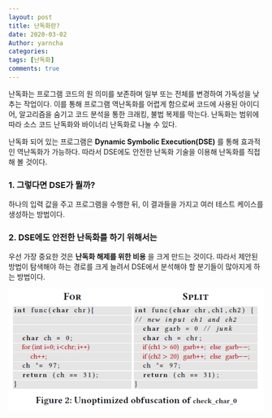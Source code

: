```yaml
---
layout: post
title: 난독화란?
date: 2020-03-02
Author: yarncha
categories:
tags: [난독화]
comments: true
---
```


난독화는 프로그램 코드의 원 의미를 보존하며 일부 또는 전체를 변경하여 가독성을 낮추는 작업이다. 이를 통해 프로그램 역난독화를 어렵게 함으로써 코드에 사용된 아이디어, 알고리즘을 숨기고 코드 분석을 통한 크래킹, 불법 복제를 막는다. 난독화는 범위에 따라 소스 코드 난독화와 바이너리 난독화로 나눌 수 있다.

난독화 되어 있는 프로그램은 **Dynamic Symbolic Execution(DSE)** 를 통해 효과적인 역난독화가 가능하다. 따라서 DSE에도 안전한 난독화 기술을 이용해 난독화를 직접 해 볼 것이다.

### 1. 그렇다면 DSE가 뭘까?

하나의 입력 값을 주고 프로그램을 수행한 뒤, 이 결과들을 가지고 여러 테스트 케이스를 생성하는 방법이다.

### 2. DSE에도 안전한 난독화를 하기 위해서는

우선 가장 중요한 것은 **난독화 해제를 위한 비용** 을 크게 만드는 것이다. 따라서 제안된 방법이 탐색해야 하는 경로를 크게 늘려서 DSE에서 분석해야 할 분기들이 많아지게 하는 방법이다.

![graph](<\images\qwer.png>) 
